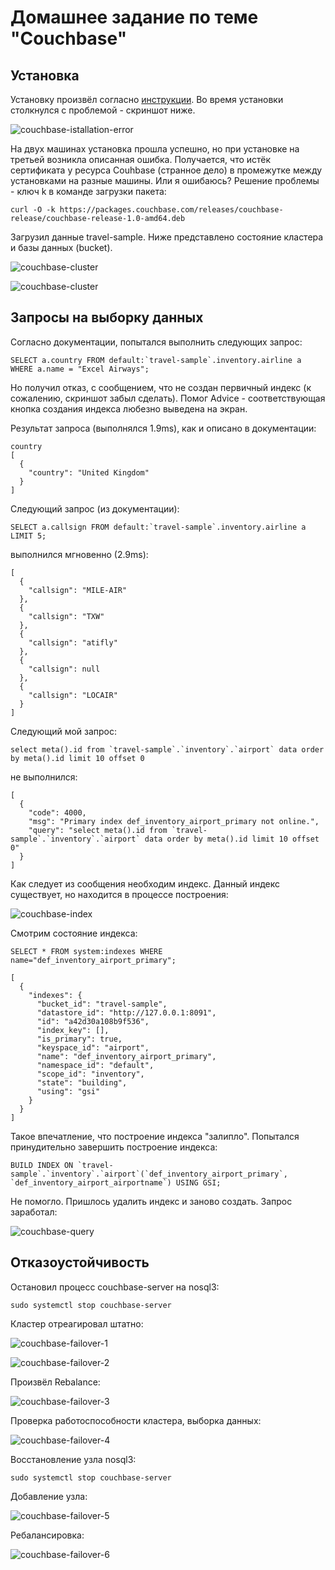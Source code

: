 # Домашнее задание по теме "Couchbase"

## Установка

Установку произвёл согласно [инструкции](https://docs.couchbase.com/server/current/install/ubuntu-debian-install.html). Во время установки
столкнулся с проблемой - скриншот ниже.

![couchbase-istallation-error](./task04-installation-error.PNG)

На двух машинах установка прошла успешно, но при установке на третьей возникла описанная ошибка.
Получается, что истёк сертификата у ресурса Couhbase (странное дело) в промежутке между установками на разные машины.
Или я ошибаюсь? Решение проблемы - ключ k в команде загрузки пакета:

```
curl -O -k https://packages.couchbase.com/releases/couchbase-release/couchbase-release-1.0-amd64.deb
```

Загрузил данные
travel-sample. Ниже представлено состояние кластера и базы данных (bucket).

![couchbase-cluster](./task04-cluster.PNG)

![couchbase-cluster](./task04-buckets.PNG)

## Запросы на выборку данных

Согласно документации, попытался выполнить следующих запрос:
```
SELECT a.country FROM default:`travel-sample`.inventory.airline a
WHERE a.name = "Excel Airways";
```
Но получил отказ, с сообщением, что не создан первичный индекс (к сожалению, скриншот забыл сделать).
Помог Advice - соответствующая кнопка создания индекса любезно выведена на экран.

Результат запроса (выполнялся 1.9ms), как и описано в документации:
```
country
[
  {
    "country": "United Kingdom"
  }
]
```

Следующий запрос (из документации):
```
SELECT a.callsign FROM default:`travel-sample`.inventory.airline a LIMIT 5;
```
выполнился мгновенно (2.9ms):

```
[
  {
    "callsign": "MILE-AIR"
  },
  {
    "callsign": "TXW"
  },
  {
    "callsign": "atifly"
  },
  {
    "callsign": null
  },
  {
    "callsign": "LOCAIR"
  }
]
```

Следующий мой запрос:
```
select meta().id from `travel-sample`.`inventory`.`airport` data order by meta().id limit 10 offset 0
```
не выполнился:
```
[
  {
    "code": 4000,
    "msg": "Primary index def_inventory_airport_primary not online.",
    "query": "select meta().id from `travel-sample`.`inventory`.`airport` data order by meta().id limit 10 offset 0"
  }
]
```
Как следует из сообщения необходим индекс. Данный индекс существует, но находится в процессе построения:

![couchbase-index](./task04-index.PNG)

Смотрим состояние индекса:

```
SELECT * FROM system:indexes WHERE name="def_inventory_airport_primary";
```

```
[
  {
    "indexes": {
      "bucket_id": "travel-sample",
      "datastore_id": "http://127.0.0.1:8091",
      "id": "a42d30a108b9f536",
      "index_key": [],
      "is_primary": true,
      "keyspace_id": "airport",
      "name": "def_inventory_airport_primary",
      "namespace_id": "default",
      "scope_id": "inventory",
      "state": "building",
      "using": "gsi"
    }
  }
]
```
Такое впечатление, что построение индекса "залипло". Попытался принудительно завершить построение индекса:
```
BUILD INDEX ON `travel-sample`.`inventory`.`airport`(`def_inventory_airport_primary`, `def_inventory_airport_airportname`) USING GSI;
```

Не помогло. Пришлось удалить индекс и заново создать. Запрос заработал:

![couchbase-query](./task04-query.PNG)

## Отказоустойчивость

Остановил процесс couchbase-server на nosql3:
```
sudo systemctl stop couchbase-server
```
Кластер отреагировал штатно:

![couchbase-failover-1](./task04-failover-1.PNG)

![couchbase-failover-2](./task04-failover-2.PNG)

Произвёл Rebalance:

![couchbase-failover-3](./task04-failover-3.PNG)

Проверка работоспособности кластера, выборка данных:

![couchbase-failover-4](./task04-failover-4.PNG)

Восстановление узла nosql3:
```
sudo systemctl stop couchbase-server
```

Добавление узла:

![couchbase-failover-5](./task04-failover-5.PNG)

Ребалансировка:

![couchbase-failover-6](./task04-failover-6.PNG)
